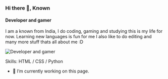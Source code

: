 ### Hi there 👋, Known
#### Developer and gamer
I am a known from India, I do coding, gaming and studying this is my life for now. Learning new languages is fun for me I also like to do editing and many more stuff thats all about me :D

![Developer and gamer](https://previews.123rf.com/images/karpenkoilia/karpenkoilia1806/karpenkoilia180600011/102988806-vector-line-web-concept-for-programming-linear-web-banner-for-coding-.jpg)

Skills: HTML / CSS / Python

- 🔭 I’m currently working on this page. 
